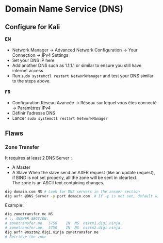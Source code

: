 # Domain Name Service (DNS)

## Configure for Kali
#### EN
- Network Manager -> Advanced Network Configuration -> Your Connection -> IPv4 Settings
- Set your DNS IP here     
- Add another DNS such as 1.1.1.1 or similar to ensure you still have internet access
- Run `sudo systemctl restart NetworkManager` and test your DNS similar to the steps above.
#### FR
- Configuration Réseau Avancée -> Réseau sur lequel vous êtes connecté -> Paramètres IPv4
- Définir l'adresse DNS
- Lancer `sudo systemctl restart NetworkManager`

## Flaws
### Zone Transfer

It requires at least 2 DNS Server : 
- A Master
- A Slave
When the slave send an AXFR request (like an update request), if BIND is not set properly, all the zone will be sent in cleartext.  
The zone is an ASCII text containing changes.

```bash
dig domain.com NS # Look for DNS servers in the answer section
dig axfr @DNS_Server -p port domain.com  # If -p is not set, default with 53
```
Example : 
```bash
dig zonetransfer.me NS
# ;; ANSWER SECTION:
# zonetransfer.me.	5750	IN	NS	nsztm1.digi.ninja.
# zonetransfer.me.	5750	IN	NS	nsztm2.digi.ninja.
dig axfr @nsztm2.digi.ninja zonetransfer.me
# Retrieve the zone
```
